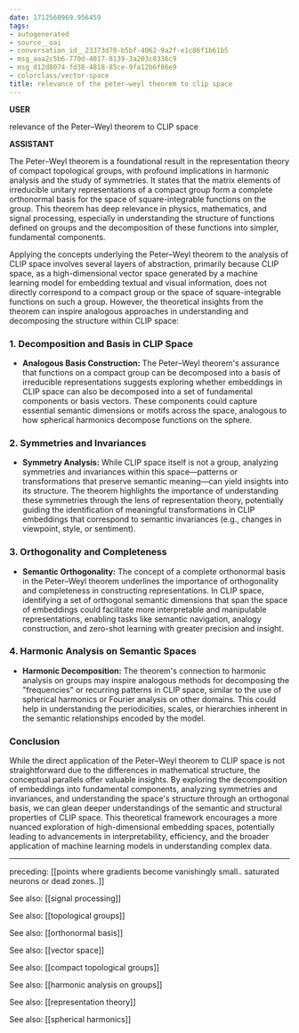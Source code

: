 ```yaml
---
date: 1712560969.956459
tags:
- autogenerated
- source__oai
- conversation_id__23373d70-b5bf-4062-9a2f-e1c86f1b61b5
- msg_aaa2c5b6-770d-4017-8139-3a203c8336c9
- msg_d12d8074-fd38-4818-85ce-9fa12b6f86e9
- colorclass/vector-space
title: relevance of the peter–weyl theorem to clip space
---
```


**USER**

relevance of the Peter–Weyl theorem to CLIP space


**ASSISTANT**

The Peter–Weyl theorem is a foundational result in the representation theory of compact topological groups, with profound implications in harmonic analysis and the study of symmetries. It states that the matrix elements of irreducible unitary representations of a compact group form a complete orthonormal basis for the space of square-integrable functions on the group. This theorem has deep relevance in physics, mathematics, and signal processing, especially in understanding the structure of functions defined on groups and the decomposition of these functions into simpler, fundamental components.

Applying the concepts underlying the Peter–Weyl theorem to the analysis of CLIP space involves several layers of abstraction, primarily because CLIP space, as a high-dimensional vector space generated by a machine learning model for embedding textual and visual information, does not directly correspond to a compact group or the space of square-integrable functions on such a group. However, the theoretical insights from the theorem can inspire analogous approaches in understanding and decomposing the structure within CLIP space:

### 1. **Decomposition and Basis in CLIP Space**

- **Analogous Basis Construction:** The Peter–Weyl theorem's assurance that functions on a compact group can be decomposed into a basis of irreducible representations suggests exploring whether embeddings in CLIP space can also be decomposed into a set of fundamental components or basis vectors. These components could capture essential semantic dimensions or motifs across the space, analogous to how spherical harmonics decompose functions on the sphere.

### 2. **Symmetries and Invariances**

- **Symmetry Analysis:** While CLIP space itself is not a group, analyzing symmetries and invariances within this space—patterns or transformations that preserve semantic meaning—can yield insights into its structure. The theorem highlights the importance of understanding these symmetries through the lens of representation theory, potentially guiding the identification of meaningful transformations in CLIP embeddings that correspond to semantic invariances (e.g., changes in viewpoint, style, or sentiment).

### 3. **Orthogonality and Completeness**

- **Semantic Orthogonality:** The concept of a complete orthonormal basis in the Peter–Weyl theorem underlines the importance of orthogonality and completeness in constructing representations. In CLIP space, identifying a set of orthogonal semantic dimensions that span the space of embeddings could facilitate more interpretable and manipulable representations, enabling tasks like semantic navigation, analogy construction, and zero-shot learning with greater precision and insight.

### 4. **Harmonic Analysis on Semantic Spaces**

- **Harmonic Decomposition:** The theorem's connection to harmonic analysis on groups may inspire analogous methods for decomposing the "frequencies" or recurring patterns in CLIP space, similar to the use of spherical harmonics or Fourier analysis on other domains. This could help in understanding the periodicities, scales, or hierarchies inherent in the semantic relationships encoded by the model.

### Conclusion

While the direct application of the Peter–Weyl theorem to CLIP space is not straightforward due to the differences in mathematical structure, the conceptual parallels offer valuable insights. By exploring the decomposition of embeddings into fundamental components, analyzing symmetries and invariances, and understanding the space's structure through an orthogonal basis, we can glean deeper understandings of the semantic and structural properties of CLIP space. This theoretical framework encourages a more nuanced exploration of high-dimensional embedding spaces, potentially leading to advancements in interpretability, efficiency, and the broader application of machine learning models in understanding complex data.


---

preceding: [[points where gradients become vanishingly small.. saturated neurons or dead zones..]]

See also: [[signal processing]]


See also: [[topological groups]]


See also: [[orthonormal basis]]


See also: [[vector space]]


See also: [[compact topological groups]]


See also: [[harmonic analysis on groups]]


See also: [[representation theory]]


See also: [[spherical harmonics]]